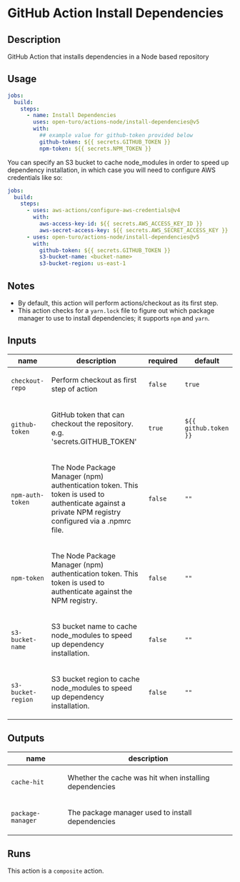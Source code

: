 # GitHub Action Install Dependencies

<!-- prettier-ignore-start -->
<!-- action-docs-description source="action.yaml" -->
## Description

GitHub Action that installs dependencies in a Node based repository
<!-- action-docs-description source="action.yaml" -->
<!-- prettier-ignore-end -->

## Usage

```yaml
jobs:
  build:
    steps:
      - name: Install Dependencies
        uses: open-turo/actions-node/install-dependencies@v5
        with:
          ## example value for github-token provided below
          github-token: ${{ secrets.GITHUB_TOKEN }}
          npm-token: ${{ secrets.NPM_TOKEN }}
```

You can specify an S3 bucket to cache node_modules in order to speed up dependency installation, in which case you will need to configure AWS credentials like so:

```yaml
jobs:
  build:
    steps:
      - uses: aws-actions/configure-aws-credentials@v4
        with:
          aws-access-key-id: ${{ secrets.AWS_ACCESS_KEY_ID }}
          aws-secret-access-key: ${{ secrets.AWS_SECRET_ACCESS_KEY }}
      - uses: open-turo/actions-node/install-dependencies@v5
        with:
          github-token: ${{ secrets.GITHUB_TOKEN }}
          s3-bucket-name: <bucket-name>
          s3-bucket-region: us-east-1
```

## Notes

- By default, this action will perform actions/checkout as its first step.
- This action checks for a `yarn.lock` file to figure out which package manager
  to use to install dependencies; it supports `npm` and `yarn`.

<!-- prettier-ignore-start -->
<!-- action-docs-inputs source="action.yaml" -->
## Inputs

| name | description | required | default |
| --- | --- | --- | --- |
| `checkout-repo` | <p>Perform checkout as first step of action</p> | `false` | `true` |
| `github-token` | <p>GitHub token that can checkout the repository. e.g. 'secrets.GITHUB_TOKEN'</p> | `true` | `${{ github.token }}` |
| `npm-auth-token` | <p>The Node Package Manager (npm) authentication token. This token is used to authenticate against a private NPM registry configured via a .npmrc file.</p> | `false` | `""` |
| `npm-token` | <p>The Node Package Manager (npm) authentication token. This token is used to authenticate against the NPM registry.</p> | `false` | `""` |
| `s3-bucket-name` | <p>S3 bucket name to cache node_modules to speed up dependency installation.</p> | `false` | `""` |
| `s3-bucket-region` | <p>S3 bucket region to cache node_modules to speed up dependency installation.</p> | `false` | `""` |
<!-- action-docs-inputs source="action.yaml" -->
<!-- action-docs-outputs source="action.yaml" -->
## Outputs

| name | description |
| --- | --- |
| `cache-hit` | <p>Whether the cache was hit when installing dependencies</p> |
| `package-manager` | <p>The package manager used to install dependencies</p> |
<!-- action-docs-outputs source="action.yaml" -->
<!-- action-docs-runs source="action.yaml" -->
## Runs

This action is a `composite` action.
<!-- action-docs-runs source="action.yaml" -->
<!-- action-docs-usage source="action.yaml"  -->
<!-- prettier-ignore-end -->
